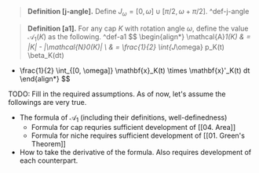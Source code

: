 > __Definition [j-angle].__ Define $J_\omega = [0, \omega] \cup [\pi/2, \omega + \pi/2]$. ^def-j-angle

> __Definition [a1].__ For any cap $K$ with rotation angle $\omega$, define the value $\mathcal{A}_1(K)$ as the following. ^def-a1
$$
\begin{align*}
\mathcal{A}_1(K) & = |K| - |\mathcal{N}_0(K)| \\ 
& = \frac{1}{2} \int_{J_\omega} p_K(t) \beta_K(dt)
- \frac{1}{2} \int_{[0, \omega]} \mathbf{x}_K(t) \times \mathbf{x}'_K(t) dt
\end{align*}
$$

TODO: Fill in the required assumptions. As of now, let's assume the followings are very true.
- The formula of $\mathcal{A}_1$ (including their definitions, well-definedness)
	- Formula for cap requries sufficient development of [[04. Area]]
	- Formula for niche requires sufficient development of [[01. Green's Theorem]]
- How to take the derivative of the formula. Also requires development of each counterpart.